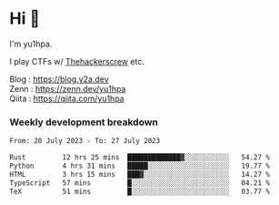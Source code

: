 # Hi 👋

I'm yu1hpa.

I play CTFs w/ [Thehackerscrew](https://www.thehackerscrew.team/) etc.

Blog : https://blog.y2a.dev  
Zenn : https://zenn.dev/yu1hpa  
Qiita : https://qiita.com/yu1hpa  

### Weekly development breakdown

<!--START_SECTION:waka-->

```txt
From: 20 July 2023 - To: 27 July 2023

Rust         12 hrs 25 mins  █████████████▓░░░░░░░░░░░   54.27 %
Python       4 hrs 31 mins   █████░░░░░░░░░░░░░░░░░░░░   19.77 %
HTML         3 hrs 15 mins   ███▓░░░░░░░░░░░░░░░░░░░░░   14.27 %
TypeScript   57 mins         █░░░░░░░░░░░░░░░░░░░░░░░░   04.21 %
TeX          51 mins         █░░░░░░░░░░░░░░░░░░░░░░░░   03.77 %
```

<!--END_SECTION:waka-->

